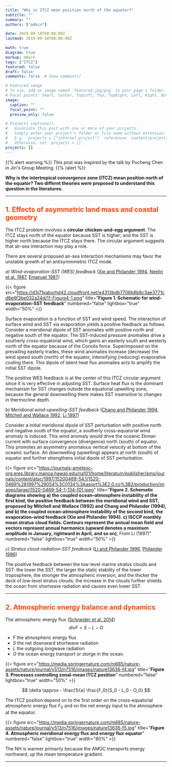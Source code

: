 ```yaml
---
title: "Why is ITCZ mean position north of the equator?"
subtitle: ""
summary: ""
authors: ["admin"]

date: 2019-09-18T00:00:00Z
lastmod: 2019-09-18T00:00:00Z

math: true
diagram: true
markup: mmark
tags: ["ITCZ"]
featured: false
draft: false
comments: false  # Show comments?

# Featured image
# To use, add an image named `featured.jpg/png` to your page's folder.
# Focal points: Smart, Center, TopLeft, Top, TopRight, Left, Right, BottomLeft, Bottom, BottomRight.
image:
  caption: ""
  focal_point: ""
  preview_only: false

# Projects (optional).
#   Associate this post with one or more of your projects.
#   Simply enter your project's folder or file name without extension.
#   E.g. `projects = ["internal-project"]` references `content/project/deep-learning/index.md`.
#   Otherwise, set `projects = []`.
projects: []
---
```

{{% alert warning %}}
This post was inspired by the talk by Pocheng Chen in Jin's Group Meeting.
{{% /alert %}}

**Why is the intertropical convergence zone (ITCZ) mean position north of the equator? Two differnt theories were proposed to understand this question in the literatures.**

----------------

## <span style="color:ORANGERED">1. Effects of asymmetric land mass and coastal geometry </span>

The ITCZ problem involves a **circular chicken-and-egg argument**. The ITCZ stays north of the equator because SST is higher; and the SST is higher north because the ITCZ stays there. The circular argument suggests that air-sea interaction may play a role.

There are several proposed air-sea interaction mechanisms may favor the unstable growth of an antisymmmetric ITCZ mode.

_a) Wind-evaporation-SST (WES) feedback_ ([Xie and Philander 1994][Xie and Philander 1994], [Neelin et al. 1987][Neelin et al. 1987], [Emanuel 1987][Emanuel 1987])

{{< figure src="https://d3i71xaburhd42.cloudfront.net/e4313bdb7706b8b8c3ae3771cd8e6f3be032a24d/11-Figure4-1.png" title="**Figure 1. Schematic for wind-evaporation-SST feedback**" numbered="false" lightbox="true" width="50%" >}}

Surface evaporation is a function of SST and wind speed. The interaction of surface wind and SST via evaporation yields a positive feedback as follows. Consider a meridional dipole of SST anomalies with positive north and negative south of the equator. The SST-induced pressure anomalies drive a southerly cross-equatorial wind, which gains an easterly south and westerly north of the equator because of the Coriolis force. Superimposed on the prevailing easterly trades, these wind anomalies increase (decrease) the wind speed south (north) of the equator, intensifying (reducing) evaporative cooling there. This dipole of latent heat flux anomalies acts to amplify the initial SST dipole.

The positive WES feedback is at the center of this ITCZ circular argument since it is very effective in adjusting SST. Surface heat flux is the dominant mechanism for SST changes outside the equatorial upwelling zone, because the general downwelling there makes SST insensitive to changes in thermocline depth.

_b) Meridional wind-upwelling-SST feedback_ ([Chang and Philander 1994][Chang and Philander 1994], [Mitchell and Wallace 1992][Mitchell and Wallace 1992], [Li 1997][Li 1997])

Consider a initial meridional dipole of SST perturbation with positive north and negative south of the equator, a southerly cross-equatorial wind anomaly is induced. This wind anomaly would drive the oceanic Ekman current with surface convergence (divergence) north (south) of equator. This promotes an asymmetry anomalous vertical velocity at bottom of the oceanic surface. An downwelling (upwelling) appears at north (south) of equator and further strengthens initial dipole of SST perturbation.

{{< figure src="https://journals-ametsoc-org.eres.library.manoa.hawaii.edu/na101/home/literatum/publisher/ams/journals/content/atsc/1997/15200469-54.1/1520-0469%281997%29054%3C0134%3Aasiort%3E2.0.co%3B2/production/images/large/i1520-0469-54-1-134-f01.jpeg" title="**Figure 2. Schematic diagrams showing a) the coupled ocean–atmosphere instability of the first kind, the positive feedback between the meridional wind and SST, proposed by Mitchell and Wallace (1992) and Chang and Philander (1994), and b) the coupled ocean–atmosphere instability of the second kind, the evaporation–wind feedback (Xie and Philander 1994).  c) ISCCP monthly mean stratus cloud fields. Contours represent the annual mean field and vectors represent annual harmonics (upward denotes a maximum amplitude in January, rightward in April, and so on)**, From Li (1997)" numbered="false" lightbox="true" width="50%" >}}

_c) Stratus cloud-radiation-SST feedback_ ([Li and Philander 1996][Li and Philander 1996], [Philander 1996][Philander 1996])

The positive feedback between the low-level marine stratus clouds and SST: the lower the SST, the larger the static stability of the lower troposphere, the stronger the atmospheric inversion, and the thicker the deck of low-level stratus clouds; the increase in the clouds further shields the ocean from shortwave radiation and causes even lower SST.

----------------

## <span style="color:orangered">2. Atmospheric energy balance and dynamics </span>

The atmospheric energy flux ([Schneider et al. 2014](https://www.nature.com/articles/nature13636))
$$ div F = S - L - O $$

- $F$ the atmospheric energy flux
- $S$ the net downward shortwave radiation
- $L$ the outgoing longwave radiation
- $O$ the ocean energy transport or storge in the ocean.

{{< figure src="https://media.springernature.com/m685/nature-assets/nature/journal/v513/n7516/images/nature13636-f4.jpg" title="**Figure 3. Processes controlling zonal-mean ITCZ position**" numbered="false" lightbox="true"  width="50%" >}}


$$ \delta \approx - \frac{1}{a} \frac{F_0}{S_0 - L_0 - O_0} $$

The ITCZ position depend on to the first order on the cross-equatorial atmospheric energy flux $F_0$ and on the net energy input to the atmosphere at the equator.

{{< figure src="https://media.springernature.com/m685/nature-assets/nature/journal/v513/n7516/images/nature13636-f5.jpg" title="**Figure 4. Atmospheric meridional energy flux and energy flux equator**" numbered="false" lightbox="true"  width="80%" >}}

The NH is warmer primarily because the AMOC transports energy northward, up the mean temperature gradient.

----------------


[Li 1997]: https://doi.org/10.1175/1520-0469(1997)054<0134:ASIORT>2.0.CO;2
[Xie and Philander 1994]: https://doi.org/10.1034/j.1600-0870.1994.t01-1-00001.x
[Li and Philander 1996]: https://doi.org/10.1175/1520-0442(1996)009<2986:OTACOT>2.0.CO;2
[Chang and Philander 1994]: https://doi.org/10.1175/1520-0469(1994)051<3627:ACOIOR>2.0.CO;2
[Emanuel 1987]: https://doi.org/10.1175/1520-0469(1987)044<2324:AASIMO>2.0.CO;2
[Neelin et al. 1987]: https://doi.org/10.1175/1520-0469%281987%29044<2341%3AEWFALF>2.0.CO%3B2
[Mitchell and Wallace 1992]: https://doi.org/10.1175/1520-0442(1992)005<1140:TACIEC>2.0.CO;2
[Philander 1996]: https://doi.org/10.1175/1520-0442(1996)009<2958:WTIIMN>2.0.CO;2
